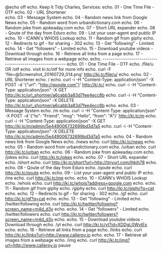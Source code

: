 @echo off
echo. Keep It Tidy Charles, Services:
echo.	01 - One Time File - OTF
echo. 	02 - URL Shortener	
echo. 	03 - Message System
echo. 	04 - Random news link from Google News
echo. 	05 - Random word from urbandictionary.com
echo. 	06 - Random joke from ajokeaday.com
echo. 	07 - Short URL expander
echo. 	08 - Qoute of the day from Eduro
echo. 	09 - List your user-agent and public IP
echo. 	10 - ICANN's WHOIS Lookup
echo. 	11 - Random gif from giphy
echo. 	12 - Redirects to gif - for sharing - 302
echo. 	13 - Get "following" - Limited
echo. 	14 - Get "followers" - Limited
echo. 	15 - Download youtube videos - Download through
echo. 	16 - Retrieve all links from a page
echo. 	17 - Retrieve all images from a webpage
echo. 
echo. -----------------------------------------------------------
echo. 01 - One Time File - OTF
echo. 	/file/u OR /otf
echo. 	visit ki.tc/otf for more info
echo. 	curl -F 'file=@Screenshot_20160729_014.png' http://ki.tc/file/u/
echo. 
echo. 02 - URL Shortener
echo. 	/
echo. 	curl -i -H "Content-Type: application/json" -X POST -d '{"url": "http://google.com"}' http://ki.tc/
echo. 	curl -i -H "Content-Type: application/json" -X GET http://ki.tc/url_shortner/a6cabb3a83d7fee4ecc8b
echo. 	curl -i -H "Content-Type: application/json" -X DELETE http://ki.tc/url_shortner/a6cabb3a83d7fee4ecc8b
echo. 
echo. 03 - Message System
echo. 	/m
echo. 	curl -i -H "Content-Type: application/json" -X POST -d '{"to": "Friend", "msg": "Hello", "from": "A"}' http://ki.tc/m
echo. 	curl -i -H "Content-Type: application/json" -X GET http://ki.tc/m/admin/5e449006732699bd3d7a5
echo. 	curl -i -H "Content-Type: application/json" -X DELETE http://ki.tc/m/admin/5e449006732699bd3d7a5
echo. 
echo. 04 - Random news link from Google News
echo. 	/news
echo. 	curl http://ki.tc/news
echo. 
echo. 05 - Random word from urbandictionary.com
echo. 	/urban
echo. 	curl http://ki.tc/urban
echo. 
echo. 06 - Random joke from ajokeaday.com
echo. 	/jokes
echo. 	curl http://ki.tc/jokes
echo. 
echo. 07 - Short URL expander
echo. 	/short
echo. 	curl http://ki.tc/short?url=http://tinyurl.com/jhkjh78
echo. 
echo. 08 - Qoute of the day from Eduro
echo. 	/qoute
echo. 	curl http://ki.tc/qoute
echo. 
echo. 09 - List your user-agent and public IP
echo. 	/me
echo. 	curl http://ki.tc/me
echo. 
echo. 10 - ICANN's WHOIS Lookup
echo. 	/whois
echo. 	curl http://ki.tc/whois?address=google.com
echo. 
echo. 11 - Random gif from giphy
echo. 	/giphy
echo. 	curl http://ki.tc/giphy?q=cat
echo. 
echo. 12 - Redirects to gif - for sharing - 302
echo. 	/gf
echo. 	curl http://ki.tc/gf?q=cat
echo. 
echo. 13 - Get "following" - Limited
echo. 	/twitter/following
echo. 	curl http://ki.tc/twitter/following?screen_name=m4d_d3v
echo. 
echo. 14 - Get "followers" - Limited
echo. 	/twitter/followers
echo. 	curl http://ki.tc/twitter/followers?screen_name=m4d_d3v
echo. 
echo. 15 - Download youtube videos - Download through
echo. 	/yt
echo. 	curl http://ki.tc/yt?id=XDDgL0WvtEs
echo. 
echo. 16 - Retrieve all links from a page
echo. 	/links
echo. 	curl http://ki.tc/links?url=http://www.callerpy.io
echo. 
echo. 17 - Retrieve all images from a webpage
echo. 	/img
echo. 	curl http://ki.tc/img?url=http://www.callerpy.io
pause
